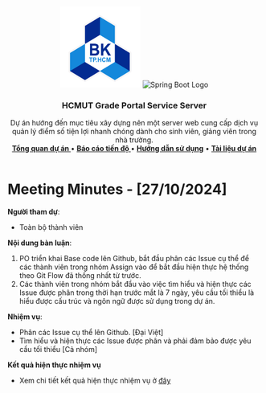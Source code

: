 <a id="readme-top"></a>

<!-- PROJECT LOGO -->
<br />
<div align="center">
  <a >
    <img src="../../../hcmut.png" alt="HCMUT Logo" width="160" height="160">
    <img src="https://spring.io/img/spring-2.svg" alt="Spring Boot Logo" width="160" height="160">
  </a>

  <h3 align="center">HCMUT Grade Portal Service Server</h3>

  <p align="center">
    Dự án hướng đến mục tiêu xây dựng nên một server web cung cấp dịch vụ quản lý điểm số tiện lợi nhanh chóng dành cho sinh viên, giảng viên  trong nhà trường.
    <br />
    <a href="../../../README.md"><strong>Tổng quan dự án </strong></a>
    •
    <a href="../../report.md"><strong>Báo cáo tiến độ </strong></a>
    •
    <a href="../../../docs/user-guide.md"><strong>Hướng dẫn sử dụng</strong></a>
    •
    <a href="../../../docs/document.md"><strong>Tài liệu dự án</strong></a>
    <br />
    <br />
  </p>
</div>

# Meeting Minutes - [27/10/2024]

**Người tham dự**:

- Toàn bộ thành viên

**Nội dung bàn luận**:

1. PO triển khai Base code lên Github, bắt đầu phân các Issue cụ thể để các thành viên trong nhóm Assign vào để bắt đầu hiện thực hệ thống theo Git Flow đã thống nhất từ trước.
2. Các thành viên trong nhóm bắt đầu vào việc tìm hiểu và hiện thực các Issue được phân trong thời hạn trước mắt là 7 ngày, yêu cầu tối thiểu là hiểu được cấu trúc và ngôn ngữ được sử dụng trong dự án.

**Nhiệm vụ**:

- Phân các Issue cụ thể lên Github. [Đại Việt]
- Tìm hiểu và hiện thực các Issue được phân và phải đảm bảo được yêu cầu tối thiểu [Cả nhóm]

**Kết quả hiện thực nhiệm vụ**

- Xem chi tiết kết quả hiện thực nhiệm vụ ở [đây](../weekly_result/result_10_27_24.md)
